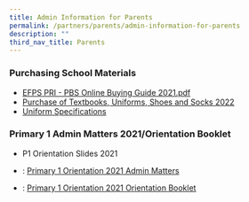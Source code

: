 ```yaml
---
title: Admin Information for Parents
permalink: /partners/parents/admin-information-for-parents
description: ""
third_nav_title: Parents
---
```

### Purchasing School Materials 
* [EFPS PRI - PBS Online Buying Guide 2021.pdf](/files/EFPS%20PRI%20-%20PBS%20Online%20Buying%20Guide%202021.pdf)
* [Purchase of Textbooks, Uniforms, Shoes and Socks 2022](/files/Purchase%20of%20Textbooks%20Uniforms%20Shoes%20and%20Socks%20for%202022.pdf)
* [Uniform Specifications](/files/Uniform%20Specifications.pdf)

### Primary 1 Admin Matters 2021/Orientation Booklet

* P1 Orientation Slides 2021

* : [Primary 1 Orientation 2021 Admin Matters](/files/P1%20Orientation%202021%20Admin%20Matters.pdf)


* : [Primary 1 Orientation 2021 Orientation Booklet](https://my.flipbookpdf.net/krDEe)